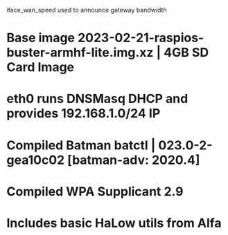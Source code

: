 iface_wan_speed used to announce gateway bandwidth

# Base image 2023-02-21-raspios-buster-armhf-lite.img.xz | 4GB SD Card Image
# eth0 runs DNSMasq DHCP and provides 192.168.1.0/24 IP
# Compiled Batman batctl | 023.0-2-gea10c02 [batman-adv: 2020.4]
# Compiled WPA Supplicant 2.9
# Includes basic HaLow utils from Alfa
